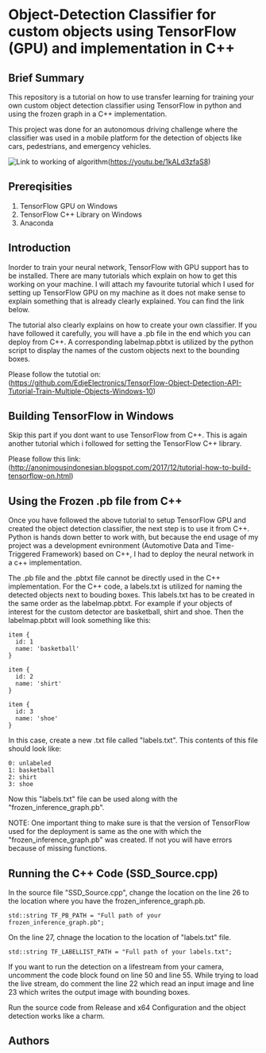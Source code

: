 # Object-Detection Classifier for custom objects using TensorFlow (GPU) and implementation in C++

## Brief Summary

This repository is a tutorial on how to use transfer learning for training your own custom object detection classifier using TensorFlow in python and using the frozen graph in a C++ implementation.

This project was done for an autonomous driving challenge where the classifier was used in a mobile platform for the detection of objects like cars, pedestrians, and emergency vehicles. 

![Link to working of algorithm](master/SSD_Detection.PNG)(https://youtu.be/1kALd3zfaS8)


## Prereqisities

1. TensorFlow GPU on Windows
2. TensorFlow C++ Library on Windows
3. Anaconda 

## Introduction

Inorder to train your neural network, TensorFlow with GPU support has to be installed. There are many tutorials which explain on how to get this working on your machine. I will attach my favourite tutorial which I used for setting up TensorFlow GPU on my machine as it does not make sense to explain something that is already clearly explained. You can find the link below.

The tutorial also clearly explains on how to create your own classifier. If you have followed it carefully, you will have a .pb file in the end which you can deploy from C++. A corresponding labelmap.pbtxt is utilized by the python script to display the names of the custom objects next to the bounding boxes.

Please follow the tutotial on: (https://github.com/EdjeElectronics/TensorFlow-Object-Detection-API-Tutorial-Train-Multiple-Objects-Windows-10)

## Building TensorFlow in Windows

Skip this part if you dont want to use TensorFlow from C++.
This is again another tutorial which i followed for setting the TensorFlow C++ library. 

Please follow this link: (http://anonimousindonesian.blogspot.com/2017/12/tutorial-how-to-build-tensorflow-on.html)


## Using the Frozen .pb file from C++

Once you have followed the above tutorial to setup TensorFlow GPU and created the object detection classifier, the next step is to use it from C++. Python is hands down better to work with, but because the end usage of my project was a development evnironment (Automotive Data and Time-Triggered Framework) based on C++, I had to deploy the neural network in a c++ implementation. 

The .pb file and the .pbtxt file cannot be directly used in the C++ implementation. For the C++ code, a labels.txt is utilized for naming the detected objects next to bouding boxes. This labels.txt has to be created in the same order as the labelmap.pbtxt. For example if your objects of interest for the custom detector are basketball, shirt and shoe. Then the labelmap.pbtxt will look something like this:

```
item {
  id: 1
  name: 'basketball'
}

item {
  id: 2
  name: 'shirt'
}

item {
  id: 3
  name: 'shoe'
}
```
In this case, create a new .txt file called "labels.txt". This contents of this file should look like:

```
0: unlabeled
1: basketball
2: shirt
3: shoe
```

Now this "labels.txt" file can be used along with the "frozen_inference_graph.pb". 

NOTE: One important thing to make sure is that the version of TensorFlow used for the deployment is same as the one with which the "frozen_inference_graph.pb" was created. If not you will have errors because of missing functions.

## Running the C++ Code (SSD_Source.cpp)
In the source file "SSD_Source.cpp", change the location on the line 26 to the location where you have the frozen_inference_graph.pb.

```
std::string TF_PB_PATH = "Full path of your frozen_inference_graph.pb";
```
On the line 27, chnage the location to the location of "labels.txt" file.

```
std::string TF_LABELLIST_PATH = "Full path of your labels.txt";
```
If you want to run the detection on a lifestream from your camera, uncomment the code block found on line 50 and line 55. While trying to load the live stream, do comment the line 22 which read an input image  and line 23 which writes the output image with bounding boxes.

Run the source code from Release and x64 Configuration and the object detection works like a charm. 

## Authors
